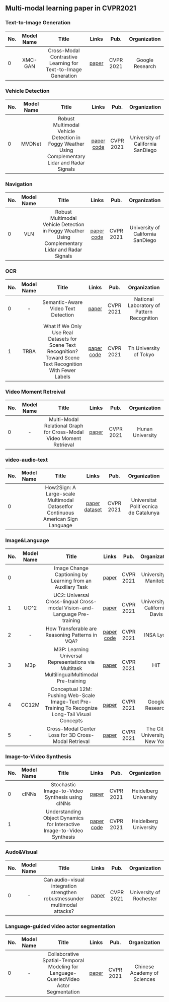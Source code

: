 ## Multi-modal learning paper in CVPR2021

### Text-to-Image Generation
|No.  |Model Name |Title |Links |Pub. | Organization| 
|-----|:-----:|:-----:|:-----:|:--------:|:---:|
|0|XMC-GAN| Cross-Modal Contrastive Learning for Text-to-Image Generation | [paper](https://openaccess.thecvf.com/content/CVPR2021/html/Zhang_Cross-Modal_Contrastive_Learning_for_Text-to-Image_Generation_CVPR_2021_paper.html)| CVPR 2021 | Google Research|

### Vehicle Detection 
|No.  |Model Name |Title |Links |Pub. | Organization| 
|-----|:-----:|:-----:|:-----:|:--------:|:---:|
|0|MVDNet|Robust Multimodal Vehicle Detection in Foggy Weather Using Complementary Lidar and Radar Signals   |[paper](https://openaccess.thecvf.com/content/CVPR2021/papers/Qian_Robust_Multimodal_Vehicle_Detection_in_Foggy_Weather_Using_Complementary_Lidar_CVPR_2021_paper.pdf) [code](https://github.com/qiank10/MVDNet)| CVPR 2021 | University of California SanDiego |

### Navigation
|No.  |Model Name |Title |Links |Pub. | Organization| 
|-----|:-----:|:-----:|:-----:|:--------:|:---:|
|0|VLN|Robust Multimodal Vehicle Detection in Foggy Weather Using Complementary Lidar and Radar Signals   |[paper](https://openaccess.thecvf.com/content/CVPR2021/papers/Qian_Robust_Multimodal_Vehicle_Detection_in_Foggy_Weather_Using_Complementary_Lidar_CVPR_2021_paper.pdf) [code](https://github.com/qiank10/MVDNet)| CVPR 2021 | University of California SanDiego |



### OCR
|No.  |Model Name |Title |Links |Pub. | Organization| 
|-----|:-----:|:-----:|:-----:|:--------:|:---:|
|0|-|Semantic-Aware Video Text Detection |[paper](https://openaccess.thecvf.com/content/CVPR2021/papers/Feng_Semantic-Aware_Video_Text_Detection_CVPR_2021_paper.pdf) | CVPR 2021 | National Laboratory of Pattern Recognition |
|1| TRBA | What If We Only Use Real Datasets for Scene Text Recognition?Toward Scene Text Recognition With Fewer Labels | [paper](https://openaccess.thecvf.com/content/CVPR2021/papers/Baek_What_if_We_Only_Use_Real_Datasets_for_Scene_Text_CVPR_2021_paper.pdf) [code](https://github.com/ku21fan/STR-Fewer-Labels) | CVPR 2021 | Th University of Tokyo|

### Video Moment Retreival
|No.  |Model Name |Title |Links |Pub. | Organization| 
|-----|:-----:|:-----:|:-----:|:--------:|:---:|
|0|-| Multi-Modal Relational Graph for Cross-Modal Video Moment Retrieval|[paper](https://openaccess.thecvf.com/content/CVPR2021/papers/Zeng_Multi-Modal_Relational_Graph_for_Cross-Modal_Video_Moment_Retrieval_CVPR_2021_paper.pdf) | CVPR 2021 | Hunan University|

### video-audio-text 
|No.  |Model Name |Title |Links |Pub. | Organization| 
|-----|:-----:|:-----:|:-----:|:--------:|:---:|
|0|| How2Sign: A Large-scale Multimodal Datasetfor Continuous American Sign Language|[paper](https://openaccess.thecvf.com/content/CVPR2021/papers/Duarte_How2Sign_A_Large-Scale_Multimodal_Dataset_for_Continuous_American_Sign_Language_CVPR_2021_paper.pdf) [dataset](http://how2sign.github.io/) | CVPR 2021 | Universitat Polit\`ecnica de Catalunya|

### Image&Language
|No.  |Model Name |Title |Links |Pub. | Organization| 
|-----|:-----:|:-----:|:-----:|:--------:|:---:|
|0|| Image Change Captioning by Learning from an Auxiliary Task|[paper](https://openaccess.thecvf.com/content/CVPR2021/papers/Hosseinzadeh_Image_Change_Captioning_by_Learning_From_an_Auxiliary_Task_CVPR_2021_paper.pdf)  | CVPR 2021 |University of Manitoba|
|1| UC^2 | UC2: Universal Cross-lingual Cross-modal Vision-and-Language Pre-training |[paper](https://openaccess.thecvf.com/content/CVPR2021/papers/Zhou_UC2_Universal_Cross-Lingual_Cross-Modal_Vision-and-Language_Pre-Training_CVPR_2021_paper.pdf) | CVPR 2021 | University of California, Davis|
|2|-| How Transferable are Reasoning Patterns in VQA?|[paper](https://openaccess.thecvf.com/content/CVPR2021/papers/Kervadec_How_Transferable_Are_Reasoning_Patterns_in_VQA_CVPR_2021_paper.pdf)  [code](https://reasoningpatterns.github.io) | CVPR 2021 |INSA Lyon|
|3|M3p | M3P: Learning Universal Representations via Multitask MultilingualMultimodal Pre-training |  [paper](https://openaccess.thecvf.com/content/CVPR2021/papers/Ni_M3P_Learning_Universal_Representations_via_Multitask_Multilingual_Multimodal_Pre-Training_CVPR_2021_paper.pdf) | CVPR 2021 | HiT |
|4| CC12M | Conceptual 12M: Pushing Web-Scale Image-Text Pre-Training To Recognize Long-Tail Visual Concepts | [paper](https://openaccess.thecvf.com/content/CVPR2021/papers/Changpinyo_Conceptual_12M_Pushing_Web-Scale_Image-Text_Pre-Training_To_Recognize_Long-Tail_Visual_CVPR_2021_paper.pdf)  | CVPR 2021 | Google Research|
|5| -| Cross-Modal Center Loss for 3D Cross-Modal Retrieval | [paper](https://openaccess.thecvf.com/content/CVPR2021/papers/Jing_Cross-Modal_Center_Loss_for_3D_Cross-Modal_Retrieval_CVPR_2021_paper.pdf) | CVPR 2021 | The City University of New York|

### Image-to-Video Synthesis
|No.  |Model Name |Title |Links |Pub. | Organization| 
|-----|:-----:|:-----:|:-----:|:--------:|:---:|
|0|cINNs| Stochastic Image-to-Video Synthesis using cINNs|[paper](https://openaccess.thecvf.com/content/CVPR2021/papers/Dorkenwald_Stochastic_Image-to-Video_Synthesis_Using_cINNs_CVPR_2021_paper.pdf)  | CVPR 2021 |Heidelberg University|
|1| |Understanding Object Dynamics for Interactive Image-to-Video Synthesis|[paper](https://openaccess.thecvf.com/content/CVPR2021/papers/Blattmann_Understanding_Object_Dynamics_for_Interactive_Image-to-Video_Synthesis_CVPR_2021_paper.pdf) [code](https://bit.ly/3cxfA2L) | CVPR 2021 | Heidelberg University|


### Audo&Visual
|No.  |Model Name |Title |Links |Pub. | Organization| 
|-----|:-----:|:-----:|:-----:|:--------:|:---:|
|0|-| Can audio-visual integration strengthen robustnessunder multimodal attacks?|[paper](https://openaccess.thecvf.com/content/CVPR2021/papers/Tian_Can_Audio-Visual_Integration_Strengthen_Robustness_Under_Multimodal_Attacks_CVPR_2021_paper.pdf)  | CVPR 2021 |University of Rochester|

### Language-guided video actor segmentation
|No.  |Model Name |Title |Links |Pub. | Organization| 
|-----|:-----:|:-----:|:-----:|:--------:|:---:|
|0|-| Collaborative Spatial-Temporal Modeling for Language-QueriedVideo Actor Segmentation|[paper](https://openaccess.thecvf.com/content/CVPR2021/papers/Hui_Collaborative_Spatial-Temporal_Modeling_for_Language-Queried_Video_Actor_Segmentation_CVPR_2021_paper.pdf) | CVPR 2021 |Chinese Academy of Sciences|


